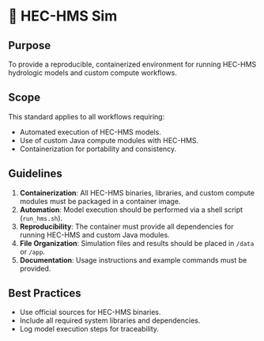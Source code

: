 # 📐 HEC-HMS Sim

## Purpose
To provide a reproducible, containerized environment for running HEC-HMS hydrologic models and custom compute workflows.

## Scope
This standard applies to all workflows requiring:
- Automated execution of HEC-HMS models.
- Use of custom Java compute modules with HEC-HMS.
- Containerization for portability and consistency.

## Guidelines
1. **Containerization**: All HEC-HMS binaries, libraries, and custom compute modules must be packaged in a container image.
2. **Automation**: Model execution should be performed via a shell script (`run_hms.sh`).
3. **Reproducibility**: The container must provide all dependencies for running HEC-HMS and custom Java modules.
4. **File Organization**: Simulation files and results should be placed in `/data` or `/app`.
5. **Documentation**: Usage instructions and example commands must be provided.

## Best Practices
- Use official sources for HEC-HMS binaries.
- Include all required system libraries and dependencies.
- Log model execution steps for traceability.